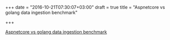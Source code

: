 +++
date = "2016-10-21T07:30:07+03:00"
draft = true
title = "Aspnetcore vs golang data ingestion benchmark"

+++

<p><a href="https://stefanprodan.com/2016/aspnetcore-vs-golang-data-ingestion-benchmark">Aspnetcore vs golang data ingestion benchmark</a></p>
